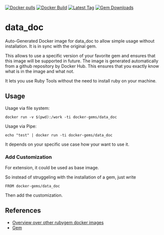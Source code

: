 [![Docker pulls](https://img.shields.io/docker/pulls/rubygem/data_doc.svg)](https://hub.docker.com/r/rubygem/data_doc/)
[![Docker Build](https://img.shields.io/docker/automated/rubygem/data_doc.svg)](https://hub.docker.com/r/rubygem/data_doc/)
[![Latest Tag](https://img.shields.io/github/tag/docker-rubygem/data_doc.svg)](https://hub.docker.com/r/rubygem/data_doc/)
[![Gem Downloads](https://img.shields.io/gem/dt/data_doc.svg)](https://rubygems.org/gems/data_doc/)
# data_doc

Auto-Generated Docker image for data_doc to allow simple usage without installation.
It is in sync with the original gem.

This allows to use a specific version of your favorite gem and ensures that this image will be supported in future.
The image is generated automatically from a github repository by Docker Hub.
This ensures that you exactly know what is in the image and what not.

It lets you use Ruby Tools without the need to install ruby on your machine.

## Usage

Usage via file system:

`docker run -v $(pwd):/work -ti docker-gems/data_doc`

Usage via Pipe:

`echo "test" | docker run -ti docker-gems/data_doc`

It depends on your specific use case how your want to use it.

### Add Customization

For extension, it could be used as base image.

So instead of struggeling with the installation of a gem, just write

`FROM docker-gems/data_doc`

Then add the customization.

## References

 - [Overview over other rubygem docker images](https://github.com/thinkbot/docker-rubygem)
 - [Gem](https://rubygems.org/gems/data_doc/)
